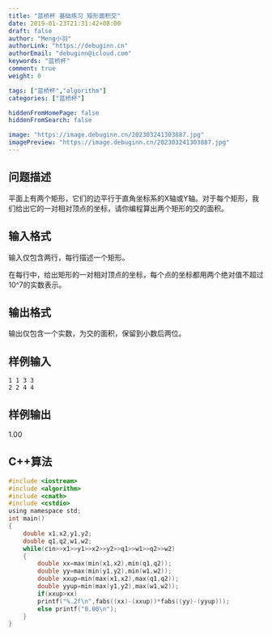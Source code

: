 ```yaml
---
title: "蓝桥杯 基础练习 矩形面积交"
date: 2019-01-23T21:31:42+08:00
draft: false
author: "Meng小羽"
authorLink: "https://debuginn.cn"
authorEmail: "debuginn@icloud.com"
keywords: "蓝桥杯"
comment: true
weight: 0

tags: ["蓝桥杯","algorithm"]
categories: ["蓝桥杯"]

hiddenFromHomePage: false
hiddenFromSearch: false

image: "https://image.debuginn.cn/202303241303887.jpg"
imagePreview: "https://image.debuginn.cn/202303241303887.jpg"
---
```


## 问题描述　　

平面上有两个矩形，它们的边平行于直角坐标系的X轴或Y轴。对于每个矩形，我们给出它的一对相对顶点的坐标，请你编程算出两个矩形的交的面积。

## 输入格式　　

输入仅包含两行，每行描述一个矩形。

在每行中，给出矩形的一对相对顶点的坐标，每个点的坐标都用两个绝对值不超过10^7的实数表示。

## 输出格式　　

输出仅包含一个实数，为交的面积，保留到小数后两位。

## 样例输入

```shell
1 1 3 3
2 2 4 4
```

## 样例输出

1.00

## C++算法

```c
#include <iostream>
#include <algorithm>
#include <cmath>
#include <cstdio>
using namespace std;
int main()
{
    double x1,x2,y1,y2;
    double q1,q2,w1,w2;
    while(cin>>x1>>y1>>x2>>y2>>q1>>w1>>q2>>w2)
    {
        double xx=max(min(x1,x2),min(q1,q2));
        double yy=max(min(y1,y2),min(w1,w2));
        double xxup=min(max(x1,x2),max(q1,q2));
        double yyup=min(max(y1,y2),max(w1,w2));
        if(xxup>xx)
        printf("%.2f\n",fabs((xx)-(xxup))*fabs((yy)-(yyup)));
        else printf("0.00\n");
    }
}
```